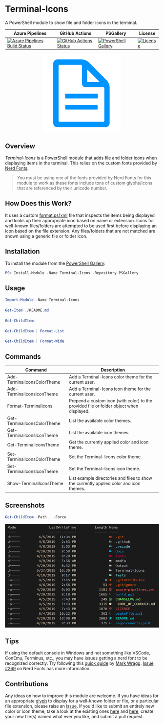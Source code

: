 # Terminal-Icons

A PowerShell module to show file and folder icons in the terminal.

| Azure Pipelines | GitHub Actions | PSGallery | License |
|-----------------|----------------|-----------|---------|
[![Azure Pipelines Build Status][azure-pipeline-badge]][azure-pipeline-build] | [![GitHub Actions Status][github-actions-badge]][github-actions] | [![PowerShell Gallery][psgallery-badge]][psgallery] | [![License][license-badge]][license]

<p align="center">
    <img src="./media/icon_256.png" alt="Icon">
</p>

## Overview

*Terminal-Icons* is a PowerShell module that adds file and folder icons when displaying items in the terminal.
This relies on the custom fonts provided by [Nerd Fonts](https://github.com/ryanoasis/nerd-fonts).

> You must be using one of the fonts provided by Nerd Fonts for this module to work as these fonts include tons of custom glyphs/icons that are referenced by their unicode number.

## How Does this Work?

It uses a custom [format.ps1xml](https://docs.microsoft.com/en-us/powershell/module/microsoft.powershell.core/about/about_format.ps1xml?view=powershell-6) file that inspects the items being displayed and looks up their appropriate icon based on name or extension.
Icons for well-known files/folders are attempted to be used first before displaying an icon based on the file extension.
Any files/folders that are not matched are shown using a generic file or folder icon.

## Installation

To install the module from the [PowerShell Gallery](https://www.powershellgallery.com/):

```powershell
PS> Install-Module -Name Terminal-Icons -Repository PSGallery
```

## Usage

```powershell
Import-Module -Name Terminal-Icons

Get-Item ./README.md

Get-ChildItem

Get-ChildItem | Format-List

Get-ChildItem | Format-Wide
```

## Commands

| Command | Description |
|---------|-------------|
Add-TerminalIconsColorTheme | Add a Terminal-Icons color theme for the current user.
Add-TerminalIconsIconTheme  | Add a Terminal-Icons icon theme for the current user.
Format-TerminalIcons        | Prepend a custom icon (with color) to the provided file or folder object when displayed.
Get-TerminalIconsColorTheme | List the available color themes.
Get-TerminalIconsIconTheme  | List the available icon themes.
Get-TerminalIconsTheme      | Get the currently applied color and icon theme.
Set-TerminalIconsColorTheme | Set the Terminal-Icons color theme.
Set-TerminalIconsIconTheme  | Set the Terminal-Icons icon theme.
Show-TerminalIconsTheme     | List example directories and files to show the currently applied color and icon themes.

## Screenshots

```powershell
Get-ChildItem -Path . -Force
```

![Screenshot 1](./media/screenshot1.PNG)

## Tips

If using the default console in Windows and not something like VSCode, ConEmu, Terminus, etc., you may have issues getting a nerd font to be recognized correctly.
Try following this [quick guide](https://gist.github.com/markwragg/6301bfcd56ce86c3de2bd7e2f09a8839) by [Mark Wragg](https://twitter.com/markwragg).
[Issue #269](https://github.com/ryanoasis/nerd-fonts/issues/269) on Nerd Fonts has more information.

## Contributions

Any ideas on how to improve this module are welcome.
If you have ideas for an appropriate [glyph](http://nerdfonts.com/#cheat-sheet) to display for a well-known folder or file, or a particular file extension, please raise an [issue](https://github.com/devblackops/Terminal-Icons/issues/new).
If you'd like to submit an entirely new color or icon theme, take a look at the existing ones [here](https://github.com/devblackops/Terminal-Icons/tree/master/Terminal-Icons/Data/colorThemes) and [here](https://github.com/devblackops/Terminal-Icons/tree/master/Terminal-Icons/Data/iconThemes), create your new file(s) named what ever you like, and submit a pull request.

[azure-pipeline-badge]: https://dev.azure.com/devblackops/Terminal-Icons/_apis/build/status/devblackops.Terminal-Icons?branchName=master
[azure-pipeline-build]: https://dev.azure.com/devblackops/Terminal-Icons/_build/latest?definitionId=6&branchName=master
[github-actions-badge]: https://wdp9fww0r9.execute-api.us-west-2.amazonaws.com/production/badge/devblackops/Terminal-Icons
[github-actions]:       https://wdp9fww0r9.execute-api.us-west-2.amazonaws.com/production/results/devblackops/Terminal-Icons
[psgallery-badge]:      https://img.shields.io/powershellgallery/dt/terminal-icons.svg
[psgallery]:            https://www.powershellgallery.com/packages/terminal-icons
[license-badge]:        https://img.shields.io/github/license/poshbotio/poshbot.svg
[license]:              https://www.powershellgallery.com/packages/poshbot
